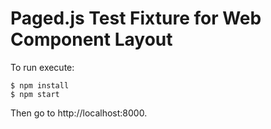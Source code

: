 # Paged.js Test Fixture for Web Component Layout

To run execute:

```shell
$ npm install
$ npm start
```

Then go to http://localhost:8000.